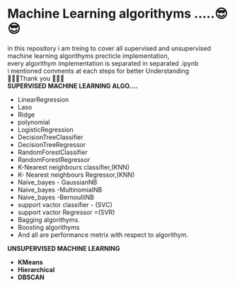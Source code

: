 # Machine Learning algorithyms .....😎😎
in this repository i am treing to cover all supervised and unsupervised <br>
machine learning algorithyms precticle implementation,<br>
every algorithym implementation is separated in separated .ipynb<br>
i mentioned comments at each steps  for better Understanding <br>
🌹🌹🌹Thank you 🌹🌹🌹<br>
<b>SUPERVISED MACHINE LEARNING ALGO....</b>
<ul>
<li>LinearRegression</li>
<li>Laso</li>
<li>Ridge</li>
<li>polynomial</li>
<li>LogisticRegression</li>
<li>DecisionTreeClassifier</li>
<li>DecisionTreeRegressor</li>
<li>RandomForestClassifier</li>
<li>RandomForestRegressor</li>
<li>K-Nearest neighbours classifier,(KNN)</li>
<li>K- Nearest neighbours Regressor,(KNN)</li>
<li>Naive_bayes - GaussianNB</li>
<li>Naive_bayes -MultinomialNB</li>
<li>Naive_bayes -BernoulliNB</li>
<li>support vactor classifier - (SVC)</li>
<li>support vactor Regressor =(SVR)</li>
  <li>Bagging algorithyms.</li>
  <li>Boosting algorithyms</li>
<li>And all are performance metrix with respect to algorithym.</li>
</ul>
<b>UNSUPERVISED MACHINE LEARNING<b><br>
  <ul>
    <li>KMeans</li>
    <li>Hierarchical</li>
    <li>DBSCAN</li>
  </ul>
